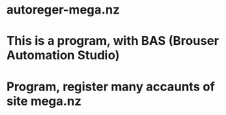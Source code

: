 # autoreger-mega.nz

# This is a program, with BAS (Brouser Automation Studio)
# Program, register many accaunts of site mega.nz
